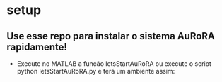 # setup

## Use esse repo para instalar o sistema AuRoRA rapidamente!
- Execute no MATLAB a função letsStartAuRoRA ou execute o script python letsStartAuRoRA.py e terá um ambiente assim:
![]()